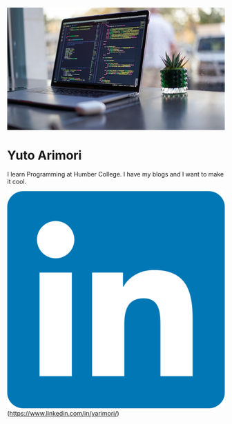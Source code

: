 ![This is programming images.](/images/programming.jpg)
# Yuto Arimori
I learn Programming at Humber College.
I have my blogs and I want to make it cool.

![Linkedin link.](images/linkedin.png)(https://www.linkedin.com/in/yarimori/)
